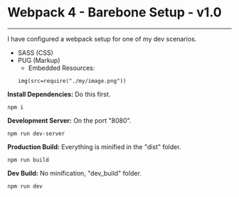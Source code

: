 # Webpack 4 - Barebone Setup - v1.0
---

I have configured a webpack setup for one of my dev scenarios.

* SASS (CSS)
* PUG (Markup)
  * Embedded Resources: 
  ```
  img(src=require("./my/image.png"))
  ```

**Install Dependencies:** Do this first.
```
npm i
```

**Development Server:** On the port "8080".
```
npm run dev-server
```

**Production Build:** Everything is minified in the "dist" folder.
```
npm run build
```

**Dev Build:** No minification, "dev_build" folder.
```
npm run dev
```